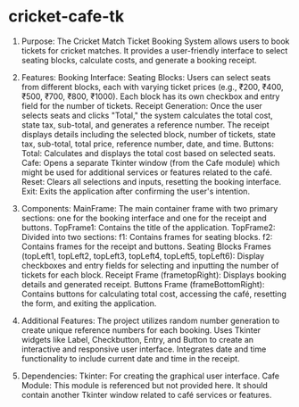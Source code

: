 # cricket-cafe-tk

1. Purpose:
The Cricket Match Ticket Booking System allows users to book tickets for cricket matches. It provides a user-friendly interface to select seating blocks, calculate costs, and generate a booking receipt.

2. Features:
   Booking Interface:
        Seating Blocks:
         Users can select seats from different blocks, each with varying ticket prices (e.g., ₹200, ₹400, ₹500, ₹700, ₹800, ₹1000).
         Each block has its own checkbox and entry field for the number of tickets.
        Receipt Generation:
         Once the user selects seats and clicks "Total," the system calculates the total cost, state tax, sub-total, and generates a reference number.
         The receipt displays details including the selected block, number of tickets, state tax, sub-total, total price, reference number, date, and time.
        Buttons:
          Total: Calculates and displays the total cost based on selected seats.
          Cafe: Opens a separate Tkinter window (from the Cafe module) which might be used for additional services or features related to the café.
          Reset: Clears all selections and inputs, resetting the booking interface.
          Exit: Exits the application after confirming the user's intention.

3. Components:
  MainFrame:
    The main container frame with two primary sections: one for the booking interface and one for the receipt and buttons.
  TopFrame1:
      Contains the title of the application.
  TopFrame2:
      Divided into two sections:
        f1: Contains frames for seating blocks.
        f2: Contains frames for the receipt and buttons.
   Seating Blocks Frames (topLeft1, topLeft2, topLeft3, topLeft4, topLeft5, topLeft6):
      Display checkboxes and entry fields for selecting and inputting the number of tickets for each block.
    Receipt Frame (frametopRight):
      Displays booking details and generated receipt.
    Buttons Frame (frameBottomRight):
      Contains buttons for calculating total cost, accessing the café, resetting the form, and exiting the application.

4. Additional Features:
The project utilizes random number generation to create unique reference numbers for each booking.
Uses Tkinter widgets like Label, Checkbutton, Entry, and Button to create an interactive and responsive user interface.
Integrates date and time functionality to include current date and time in the receipt.

5. Dependencies:
Tkinter: For creating the graphical user interface.
Cafe Module: This module is referenced but not provided here. It should contain another Tkinter window related to café services or features.
